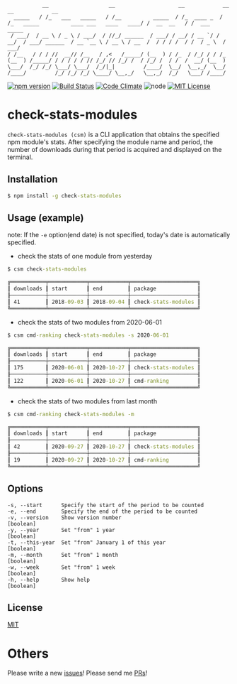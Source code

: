 ```
           __                   __                    __            __                                          __            __
  _____   / /_   ___   _____   / /__          _____  / /_  ____ _  / /_   _____          ____ ___   ____   ____/ /  __  __   / /  ___    _____
 / ___/  / __ \ / _ \ / ___/  / //_/ ______  / ___/ / __/ / __ `/ / __/  / ___/ ______  / __ `__ \ / __ \ / __  /  / / / /  / /  / _ \  / ___/
/ /__   / / / //  __// /__   / ,<   /_____/ (__  ) / /_  / /_/ / / /_   (__  ) /_____/ / / / / / // /_/ // /_/ /  / /_/ /  / /  /  __/ (__  )
\___/  /_/ /_/ \___/ \___/  /_/|_|         /____/  \__/  \__,_/  \__/  /____/         /_/ /_/ /_/ \____/ \__,_/   \__,_/  /_/   \___/ /____/
```

[![npm version](https://badge.fury.io/js/check-stats-modules.svg)](https://badge.fury.io/js/check-stats-modules)
[![Build Status](https://travis-ci.org/kkeeth/check-stats-modules.svg?branch=master)](https://travis-ci.org/kkeeth/check-stats-modules)
[![Code Climate](https://codeclimate.com/github/kkeeth/check-stats-modules/badges/gpa.svg)](https://codeclimate.com/github/kkeeth/check-stats-modules)
![node](https://img.shields.io/badge/node-%3E%3D%2012.18.3-brightgreen.svg?style=social)
[![MIT License](http://img.shields.io/badge/license-MIT-blue.svg?style=flat)](LICENSE)

# check-stats-modules

`check-stats-modules (csm)` is a CLI application that obtains the specified npm module's stats. After specifying the module name and period, the number of downloads during that period is acquired and displayed on the terminal.

## Installation

```cmd
$ npm install -g check-stats-modules
```

## Usage (example)

note: If the `-e` option(end date) is not specified, today's date is automatically specified.

- check the stats of one module from yesterday

```cmd
$ csm check-stats-modules

╔═══════════╤════════════╤════════════╤═════════════════════╗
║ downloads ║ start      ║ end        ║ package             ║
╟───────────┼────────────┼────────────┼─────────────────────╢
║ 41        ║ 2018-09-03 ║ 2018-09-04 ║ check-stats-modules ║
╚═══════════╧════════════╧════════════╧═════════════════════╝
```

- check the stats of two modules from 2020-06-01

```cmd
$ csm cmd-ranking check-stats-modules -s 2020-06-01

╔═══════════╤════════════╤════════════╤═════════════════════╗
║ downloads ║ start      ║ end        ║ package             ║
╟───────────┼────────────┼────────────┼─────────────────────╢
║ 175       ║ 2020-06-01 ║ 2020-10-27 ║ check-stats-modules ║
╟───────────┼────────────┼────────────┼─────────────────────╢
║ 122       ║ 2020-06-01 ║ 2020-10-27 ║ cmd-ranking         ║
╚═══════════╧════════════╧════════════╧═════════════════════╝
```

- check the stats of two modules from last month

```cmd
$ csm cmd-ranking check-stats-modules -m

╔═══════════╤════════════╤════════════╤═════════════════════╗
║ downloads ║ start      ║ end        ║ package             ║
╟───────────┼────────────┼────────────┼─────────────────────╢
║ 42        ║ 2020-09-27 ║ 2020-10-27 ║ check-stats-modules ║
╟───────────┼────────────┼────────────┼─────────────────────╢
║ 19        ║ 2020-09-27 ║ 2020-10-27 ║ cmd-ranking         ║
╚═══════════╧════════════╧════════════╧═════════════════════╝
```

## Options

```
-s, --start      Specify the start of the period to be counted
-e, --end        Specify the end of the period to be counted
-v, --version    Show version number                                 [boolean]
-y, --year       Set "from" 1 year                                   [boolean]
-t, --this-year  Set "from" January 1 of this year                   [boolean]
-m, --month      Set "from" 1 month                                  [boolean]
-w, --week       Set "from" 1 week                                   [boolean]
-h, --help       Show help                                           [boolean]
```

## License

[MIT](https://github.com/kkeeth/check-stats-modules/LICENSE)

# Others

Please write a new [issues](https://github.com/kkeeth/check-stats-modules/issues)! Please send me [PRs](https://github.com/kkeeth/check-stats-modules/pulls)!
